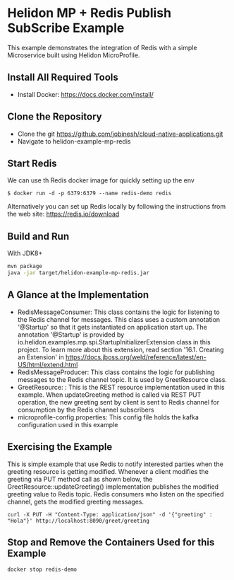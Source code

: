 # Helidon MP + Redis Publish SubScribe Example

This example demonstrates the integration of Redis with a simple Microservice built using Helidon MicroProfile.

## Install All Required Tools
- Install Docker: https://docs.docker.com/install/

## Clone the Repository
- Clone the git https://github.com/jobinesh/cloud-native-applications.git
- Navigate to helidon-example-mp-redis

## Start Redis
We can use th Redis docker image for quickly setting up the env
 ``` 
$ docker run -d -p 6379:6379 --name redis-demo redis
 ```
Alternatively you can set up Redis locally by following the instructions from the web site: https://redis.io/download

## Build and Run

With JDK8+
```bash
mvn package
java -jar target/helidon-example-mp-redis.jar
```
## A Glance at the Implementation
- RedisMessageConsumer: This class contains the logic for listening to the Redis channel for messages. This class uses a custom annotation '@Startup' so that it gets instantiated on application start up. The annotation '@Startup' is provided by io.helidon.examples.mp.spi.StartupInitializerExtension class in this project. To learn more about this extension, read section '16.1. Creating an Extension' in https://docs.jboss.org/weld/reference/latest/en-US/html/extend.html
- RedisMessageProducer:  This class contains  the logic for publishing messages to the Redis channel topic. It is used by GreetResource class.
- GreetResource: : This is the REST resource implementation used in this example. When updateGreeting method is called
via REST PUT operation, the new greeting sent by client is sent to Redis channel for consumption by the Redis channel subscribers
- microprofile-config.properties: This config file holds the kafka configuration used in this example

## Exercising the Example

This is simple example that use Redis to notify interested parties when the greeting resource is getting modified.
Whenever a client modifies the greeting via PUT method call as shown below, the GreetResource::updateGreeting() implementation
publishes the modified greeting value to Redis topic. Redis consumers who listen on the specified channel, 
gets the modified greeting  messages. 

```
curl -X PUT -H "Content-Type: application/json" -d '{"greeting" : "Hola"}' http://localhost:8090/greet/greeting

```
## Stop and Remove the Containers Used for this Example
```
docker stop redis-demo
```
